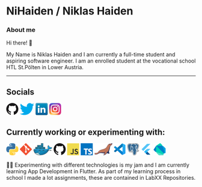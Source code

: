 # NiHaiden / Niklas Haiden

### About me 

Hi there! 👋

My Name is Niklas Haiden and I am currently a full-time student and aspiring software engineer.
I am an enrolled student at the vocational school HTL St.Pölten in Lower Austria. 
<hr>

## Socials 

[![GitHub](icons/github.png)](https://github.com/NiHaiden)
[![Twitter](icons/twitter.png)](https://twitter.com/niklashdev)
[![LinkedIn](icons/linkedin.png)](https://www.linkedin.com/in/niklas-haiden-352853123/)
[![Instagram](icons/instagram.png)](https://www.instagram.com/nklsh.jpeg/)

## Currently working or experimenting with: 

<a href="https://www.python.org/" title="Python"><img src="icons/python.png" /></a>
<a href="https://git-scm.com/" title="Git"><img src="icons/git.png" /></a>
<a href="https://www.docker.com/" title="Docker"><img src="icons/docker.png" /></a>
<a href="https://github.com/" title="GitHub"><img src="icons/github.png" /></a>
<a href="https://en.wikipedia.org/wiki/JavaScript" title="JavaScript"><img src="icons/javascript.png" /></a>
<a href="https://www.typescriptlang.org/" title="TypeScript"><img src="icons/typescript.png" /></a>
<a href="https://mariadb.org/" title="MariaDB"><img src="icons/mariadb.png" /></a>
<a href="https://code.visualstudio.com/" title="Visual Studio Code"><img src="icons/vscode.png" /></a>
<a href="https://www.postgresql.org/" title="PostgreSQL"><img src="icons/postgres.png" /></a>
<a href="https://flutter.dev/" title="Flutter"><img src="icons/flutter.png" /></a>
<a href="https://dart.dev/" title="Dart"><img src="icons/dartlang.png" /></a>


👨‍🔬 Experimenting with different technologies is my jam and I am currently learning App Development in Flutter.
As part of my learning process in school I made a lot assignments, these are contained in LabXX Repositories.
<!--**NiHaiden/NiHaiden** is a ✨ _special_ ✨ repository because its `README.md` (this file) appears on your GitHub profile.
--><!--
Here are some ideas to get you started:
- 🔭 I’m currently working on ...
- 🌱 I’m currently learning ...
- 👯 I’m looking to collaborate on ...
- 🤔 I’m looking for help with ...
- 💬 Ask me about ...
- 📫 How to reach me: ...
- 😄 Pronouns: ...
- ⚡ Fun fact: ...
-->
